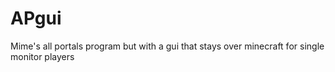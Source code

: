 # APgui
Mime's all portals program but with a gui that stays over minecraft for single monitor players
